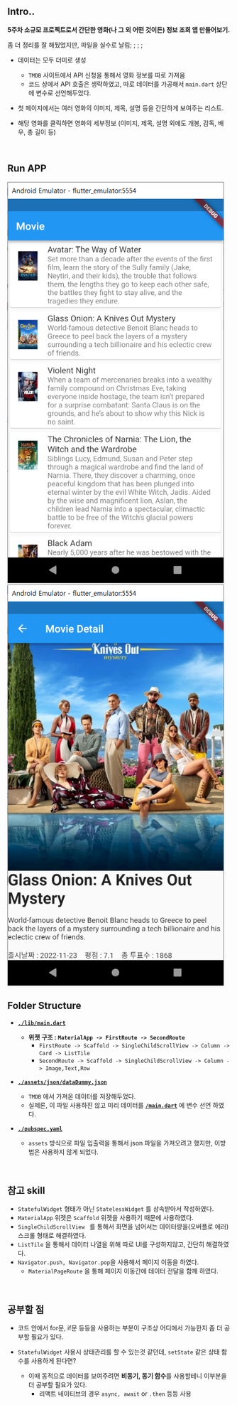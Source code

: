 ## Intro..

**5주차 소규모 프로젝트로서 간단한 영화(나 그 외 어떤 것이든) 정보 조회 앱 만들어보기.**

좀 더 정리를 잘 해뒀었지만, 파일을 실수로 날림; ; ; ;

- 데이터는 모두 더미로 생성
  - `TMDB` 사이트에서 API 신청을 통해서 영화 정보를 따로 가져옴
  - 코드 상에서 API 호출은 생략하였고, 따로 데이터를 가공해서 `main.dart` 상단에 변수로 선언해두었다.

- 첫 페이지에서는 여러 영화의 이미지, 제목, 설명 등을 간단하게 보여주는 리스트.
- 해당 영화를 클릭하면 영화의 세부정보 (이미지, 제목, 설명 외에도 개봉, 감독, 배우, 총 길이 등)

<br>

## Run APP

<img src="..\..\images\2023-01-03-(flutter)Study_Week5_Project\image-20230105033258603.png" alt="image-20221218182751993" />

<img src="..\..\images\2023-01-03-(flutter)Study_Week5_Project\image-20230105033403321.png" alt="image-20221218182751993" />

<br>

## Folder Structure

* **[`./lib/main.dart`](./lib/main.dart)**
  * **위젯 구조 : `MaterialApp -> FirstRoute -> SecondRoute`**
    * `FirstRoute -> Scaffold -> SingleChildScrollView -> Column -> Card -> ListTile`
    * `SecondRoute -> Scaffold -> SingleChildScrollView -> Column -> Image,Text,Row`

* **[`./assets/json/dataDummy.json`](./assets/json/dataDummy.json)**
  * `TMDB` 에서 가져온 데이터를 저장해두었다.
  * 실제론, 이 파일 사용하진 않고 미리 데이터를 **[`/main.dart`](/lib/main.dart)** 에 변수 선언 하였다.

* **[`./pubspec.yaml`](./pubspec.yaml)**
  * `assets` 방식으로 파일 입출력을 통해서 json 파일을 가져오려고 했지만, 이방법은 사용하지 않게 되었다.


<br>

## 참고 skill

* `StatefulWidget` 형태가 아닌 `StatelessWidget`  를 상속받아서 작성하였다.
* `MaterialApp` 위젯은 `Scaffold` 위젯을 사용하기 때문에 사용하였다.
* `SingleChildScrollView ` 를 통해서 화면을 넘어서는 데이터량을(오버플로 에러) 스크롤 형태로 해결하였다.
* `ListTile` 을 통해서 데이터 나열을 위해 따로 UI를 구성하지않고, 간단히 해결하였다.
* `Navigator.push, Navigator.pop`을 사용해서 페이지 이동을 하였다.
  * `MaterialPageRoute` 을 통해 페이지 이동간에 데이터 전달을 함께 하였다.

<br>

## 공부할 점

* 코드 안에서 for문, if문 등등을 사용하는 부분이 구조상 어디에서 가능한지 좀 더 공부할 필요가 있다.

* `StatefulWidget` 사용시 상태관리를 할 수 있는것 같던데, `setState` 같은 상태 함수를 사용하게 된다면?
  * 이때 동적으로 데이터를 보여주려면 **비동기, 동기 함수**를 사용할테니 이부분을 더 공부할 필요가 있다.
    * 리액트 네이티브의 경우 `async, await`  or `.then`  등등 사용
